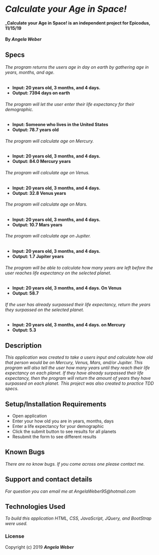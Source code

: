 # _Calculate your Age in Space!_

#### _**Calculate your Age in Space! is an independent project for Epicodus, 11/15/19**

#### By _**Angela Weber**_

## Specs

###### The program returns the users age in day on earth by gathering age in years, months, and age.
* __Input: 20 years old, 3 months, and 4 days.__
* __Output: 7394 days on earth__

###### The program will let the user enter their life expectancy for their demographic.
* __Input: Someone who lives in the United States__
* __Output: 78.7 years old__

###### The program will calculate age on Mercury.
* __Input: 20 years old, 3 months, and 4 days.__
* __Output: 84.0 Mercury years__

###### The program will calculate age on Venus.
* __Input: 20 years old, 3 months, and 4 days.__
* __Output: 32.8 Venus years__

###### The program will calculate age on Mars.
* __Input: 20 years old, 3 months, and 4 days.__
* __Output: 10.7 Mars years__

###### The program will calculate age on Jupiter.
* __Input: 20 years old, 3 months, and 4 days.__
* __Output: 1.7 Jupiter years__

###### The program will be able to calculate how many years are left before the user reaches life expectancy on the selected planet.
* __Input: 20 years old, 3 months, and 4 days. On Venus__
* __Output: 58.7__

###### If the user has already surpassed their life expectancy, return the years they surpassed on the selected planet.
* __Input: 20 years old, 3 months, and 4 days. on Mercury__
* __Output: 5.3__



## Description
  _This application was created to take a users input and calculate how old that person would be on Mercury, Venus, Mars, and/or Jupiter. This program will also tell the user how many years until they reach their life expectancy on each planet. If they have already surpassed their life expectancy, then the program will return the amount of years they have surpassed on each planet.  This project was also created to practice TDD specs._

## Setup/Installation Requirements

* Open application
* Enter your how old you are in years, months, days
* Enter a life expectancy for your demographic
* Click the submit button to see results for all planets
* Resubmit the form to see different results


## Known Bugs

_There are no know bugs. If you come across one please contact me._

## Support and contact details

_For question you can email me at AngelaWeber95@hotmail.com_

## Technologies Used

_To build this application HTML, CSS, JavaScript, JQuery, and BootStrap were used._

### License

Copyright (c) 2019 **_Angela Weber_**

